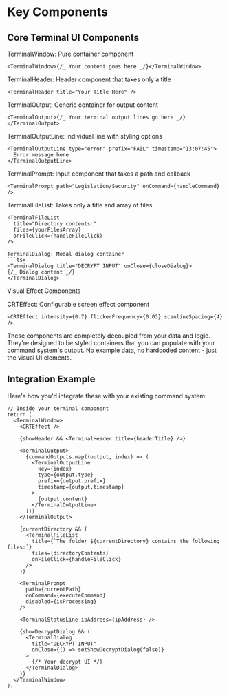 # Key Components

## Core Terminal UI Components

TerminalWindow: Pure container component

```tsx
<TerminalWindow>{/_ Your content goes here _/}</TerminalWindow>
```

TerminalHeader: Header component that takes only a title

```tsx
<TerminalHeader title="Your Title Here" />
```

TerminalOutput: Generic container for output content

```tsx
<TerminalOutput>{/_ Your terminal output lines go here _/}</TerminalOutput>
```

TerminalOutputLine: Individual line with styling options

```tsx
<TerminalOutputLine type="error" prefix="FAIL" timestamp="13:07:45">
  Error message here
</TerminalOutputLine>
```

TerminalPrompt: Input component that takes a path and callback

```tsx
<TerminalPrompt path="Legislation/Security" onCommand={handleCommand} />
```

TerminalFileList: Takes only a title and array of files

````tsx
<TerminalFileList
  title="Directory contents:"
  files={yourFilesArray}
  onFileClick={handleFileClick}
/>

TerminalDialog: Modal dialog container
```tsx
<TerminalDialog title="DECRYPT INPUT" onClose={closeDialog}>
{/_ Dialog content _/}
</TerminalDialog>
````

Visual Effect Components

CRTEffect: Configurable screen effect component

```tsx
<CRTEffect intensity={0.7} flickerFrequency={0.03} scanlineSpacing={4} />
```

These components are completely decoupled from your data and logic. They're designed to be styled containers that you can populate with your command system's output. No example data, no hardcoded content - just the visual UI elements.

## Integration Example

Here's how you'd integrate these with your existing command system:

```tsx
// Inside your terminal component
return (
  <TerminalWindow>
    <CRTEffect />

    {showHeader && <TerminalHeader title={headerTitle} />}

    <TerminalOutput>
      {commandOutputs.map((output, index) => (
        <TerminalOutputLine
          key={index}
          type={output.type}
          prefix={output.prefix}
          timestamp={output.timestamp}
        >
          {output.content}
        </TerminalOutputLine>
      ))}
    </TerminalOutput>

    {currentDirectory && (
      <TerminalFileList
        title={`The folder ${currentDirectory} contains the following files:`}
        files={directoryContents}
        onFileClick={handleFileClick}
      />
    )}

    <TerminalPrompt
      path={currentPath}
      onCommand={executeCommand}
      disabled={isProcessing}
    />

    <TerminalStatusLine ipAddress={ipAddress} />

    {showDecryptDialog && (
      <TerminalDialog
        title="DECRYPT INPUT"
        onClose={() => setShowDecryptDialog(false)}
      >
        {/* Your decrypt UI */}
      </TerminalDialog>
    )}
  </TerminalWindow>
);
```
